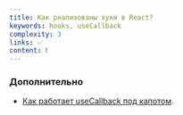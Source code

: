 ```yaml
---
title: Как реализованы хуки в React?
keywords: hooks, useCallback
complexity: 3
links: ✅
content: ❗
---
```


### Дополнительно
- [Как работает useCallback под капотом](https://www.youtube.com/watch?v=kcHEWut-DUA).

